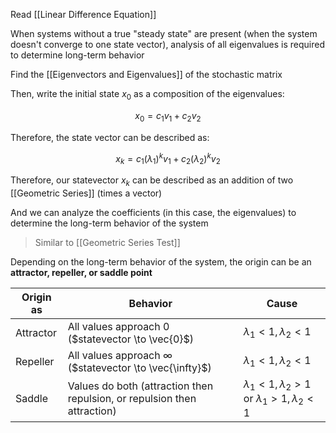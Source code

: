 Read [[Linear Difference Equation]]

When systems without a true "steady state" are present (when the system doesn't converge to one state vector), analysis of all eigenvalues is required to determine long-term behavior

Find the [[Eigenvectors and Eigenvalues]] of the stochastic matrix

Then, write the initial state $x_0$ as a composition of the eigenvalues:

$$
x_0 = c_1v_1 + c_2v_2
$$

Therefore, the state vector can be described as:

$$
x_k = c_1(\lambda_1)^kv_1 + c_2(\lambda_2)^kv_2
$$

Therefore, our statevector $x_k$ can be described as an addition of two [[Geometric Series]] (times a vector)

And we can analyze the coefficients (in this case, the eigenvalues) to determine the long-term behavior of the system

> Similar to [[Geometric Series Test]]

Depending on the long-term behavior of the system, the origin can be an **attractor, repeller, or saddle point**

| Origin as | Behavior                                                                 | Cause                                                            |
| --------- | ------------------------------------------------------------------------ | ---------------------------------------------------------------- |
| Attractor | All values approach $0$ ($statevector \to \vec{0}$)                      | $\lambda_1 < 1, \lambda_2 < 1$                                   |
| Repeller  | All values approach $\infty$ ($statevector \to \vec{\infty}$)            | $\lambda_1 < 1, \lambda_2 < 1$                                   |
| Saddle    | Values do both (attraction then repulsion, or repulsion then attraction) | $\lambda_1 < 1, \lambda_2 > 1$ or $\lambda_1 > 1, \lambda_2 < 1$ |





